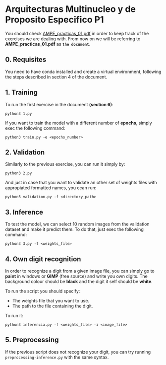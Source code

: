 # Arquitecturas Multinucleo y de Proposito Especifico P1

You should check [AMPE_practicas_01.pdf](https://github.com/quico637/dnn-ampe/blob/main/AMPE_practicas_01.pdf) in order to keep track of the exercises we are dealing with. From now on we will be referring to **AMPE_practicas_01.pdf** as **`the document`**.

## 0. Requisites

You need to have conda installed and create a virtual environment, following the steps described in section 4 of the document.


## 1. Training

To run the first exercise in the document **(section 6)**:

```
python3 1.py 
```

If you want to train the model with a different number of **epochs**, simply exec the following command:

```
python3 train.py -e <epochs_number>
```

## 2. Validation

Similarly to the previous exercise, you can run it simply by:

```
python3 2.py 
```

And just in case that you want to validate an other set of weights files with appropiated formatted names, you ccan run:

```
python3 validation.py -f <directory_path>
```


## 3. Inference

To test the model, we can select 10 random images from the validation dataset and make it predict them. To do that, just exec the following command:

```
python3 3.py -f <weights_file>
```

## 4. Own digit recognition

In order to recognize a digit from a given image file, you can simply go to **paint** in windows or **GIMP** (free source) and write you own digits. The background colour should be **black** and the digit it self should be **white**. 

To run the script you should specify:

- The weights file that you want to use.
- The path to the file containing the digit.

To run it: 


```
python3 inferencia.py -f <weights_file> -i <image_file>
```

## 5. Preprocessing
If the previous script does not recognize your digit, you can try running `preprocessing-inference.py` with the same syntax.
